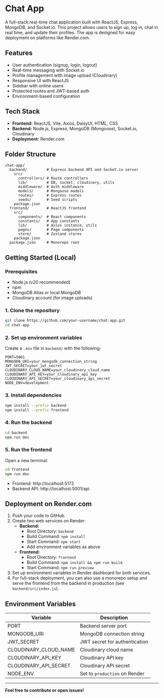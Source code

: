 # Chat App

A full-stack real-time chat application built with ReactJS, Express, MongoDB, and Socket.io. This project allows users to sign up, log in, chat in real time, and update their profiles. The app is designed for easy deployment on platforms like Render.com.

## Features

- User authentication (signup, login, logout)
- Real-time messaging with Socket.io
- Profile management with image upload (Cloudinary)
- Responsive UI with ReactJS
- Sidebar with online users
- Protected routes and JWT-based auth
- Environment-based configuration

## Tech Stack

- **Frontend:** ReactJS, Vite, Axios, DaisyUI, HTML, CSS
- **Backend:** Node.js, Express, MongoDB (Mongoose), Socket.io, Cloudinary
- **Deployment:** Render.com

## Folder Structure

```
chat-app/
  backend/         # Express backend API and Socket.io server
    src/
      controllers/ # Route controllers
      lib/         # DB, socket, cloudinary, utils
      middleware/  # Auth middleware
      models/      # Mongoose models
      routes/      # Express routes
      seeds/       # Seed scripts
    package.json
  frontend/        # ReactJS frontend
    src/
      components/  # React components
      constants/   # App constants
      lib/         # Axios instance, utils
      pages/       # Page components
      store/       # Zustand stores
    package.json
  package.json     # Monorepo root
```

## Getting Started (Local)

### Prerequisites

- Node.js (v20 recommended)
- npm
- MongoDB Atlas or local MongoDB
- Cloudinary account (for image uploads)

### 1. Clone the repository

```sh
git clone https://github.com/your-username/chat-app.git
cd chat-app
```

### 2. Set up environment variables

Create a `.env` file in `backend/` with the following:

```
PORT=5001
MONGODB_URI=your_mongodb_connection_string
JWT_SECRET=your_jwt_secret
CLOUDINARY_CLOUD_NAME=your_cloudinary_cloud_name
CLOUDINARY_API_KEY=your_cloudinary_api_key
CLOUDINARY_API_SECRET=your_cloudinary_api_secret
NODE_ENV=development
```

### 3. Install dependencies

```sh
npm install --prefix backend
npm install --prefix frontend
```

### 4. Run the backend

```sh
cd backend
npm run dev
```

### 5. Run the frontend

Open a new terminal:

```sh
cd frontend
npm run dev
```

- Frontend: http://localhost:5173
- Backend API: http://localhost:5001/api

## Deployment on Render.com

1. Push your code to GitHub.
2. Create two web services on Render:
   - **Backend:**
     - Root Directory: `backend`
     - Build Command: `npm install`
     - Start Command: `npm start`
     - Add environment variables as above
   - **Frontend:**
     - Root Directory: `frontend`
     - Build Command: `npm install && npm run build`
     - Start Command: `npm run preview`
3. Set up environment variables in Render dashboard for both services.
4. For full-stack deployment, you can also use a monorepo setup and serve the frontend from the backend in production (see `backend/src/index.js`).

## Environment Variables

| Variable              | Description                   |
| --------------------- | ----------------------------- |
| PORT                  | Backend server port           |
| MONGODB_URI           | MongoDB connection string     |
| JWT_SECRET            | JWT secret for authentication |
| CLOUDINARY_CLOUD_NAME | Cloudinary cloud name         |
| CLOUDINARY_API_KEY    | Cloudinary API key            |
| CLOUDINARY_API_SECRET | Cloudinary API secret         |
| NODE_ENV              | Set to `production` on Render |

---

**Feel free to contribute or open issues!**
